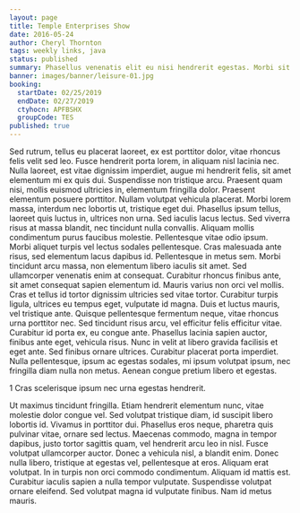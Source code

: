 ```yaml
---
layout: page
title: Temple Enterprises Show
date: 2016-05-24
author: Cheryl Thornton
tags: weekly links, java
status: published
summary: Phasellus venenatis elit eu nisi hendrerit egestas. Morbi sit amet.
banner: images/banner/leisure-01.jpg
booking:
  startDate: 02/25/2019
  endDate: 02/27/2019
  ctyhocn: APFBSHX
  groupCode: TES
published: true
---
```

Sed rutrum, tellus eu placerat laoreet, ex est porttitor dolor, vitae rhoncus felis velit sed leo. Fusce hendrerit porta lorem, in aliquam nisl lacinia nec. Nulla laoreet, est vitae dignissim imperdiet, augue mi hendrerit felis, sit amet elementum mi ex quis dui. Suspendisse non tristique arcu. Praesent quam nisi, mollis euismod ultricies in, elementum fringilla dolor. Praesent elementum posuere porttitor. Nullam volutpat vehicula placerat. Morbi lorem massa, interdum nec lobortis ut, tristique eget dui. Phasellus ipsum tellus, laoreet quis luctus in, ultrices non urna. Sed iaculis lacus lectus. Sed viverra risus at massa blandit, nec tincidunt nulla convallis. Aliquam mollis condimentum purus faucibus molestie. Pellentesque vitae odio ipsum. Morbi aliquet turpis vel lectus sodales pellentesque. Cras malesuada ante risus, sed elementum lacus dapibus id. Pellentesque in metus sem.
Morbi tincidunt arcu massa, non elementum libero iaculis sit amet. Sed ullamcorper venenatis enim at consequat. Curabitur rhoncus finibus ante, sit amet consequat sapien elementum id. Mauris varius non orci vel mollis. Cras et tellus id tortor dignissim ultricies sed vitae tortor. Curabitur turpis ligula, ultrices eu tempus eget, vulputate id magna. Duis et luctus mauris, vel tristique ante. Quisque pellentesque fermentum neque, vitae rhoncus urna porttitor nec. Sed tincidunt risus arcu, vel efficitur felis efficitur vitae. Curabitur id porta ex, eu congue ante. Phasellus lacinia sapien auctor, finibus ante eget, vehicula risus. Nunc in velit at libero gravida facilisis et eget ante. Sed finibus ornare ultrices. Curabitur placerat porta imperdiet. Nulla pellentesque, ipsum ac egestas sodales, mi ipsum volutpat ipsum, nec fringilla diam nulla non metus. Aenean congue pretium libero et egestas.

1 Cras scelerisque ipsum nec urna egestas hendrerit.

Ut maximus tincidunt fringilla. Etiam hendrerit elementum nunc, vitae molestie dolor congue vel. Sed volutpat tristique diam, id suscipit libero lobortis id. Vivamus in porttitor dui. Phasellus eros neque, pharetra quis pulvinar vitae, ornare sed lectus. Maecenas commodo, magna in tempor dapibus, justo tortor sagittis quam, vel hendrerit arcu leo in nisl. Fusce volutpat ullamcorper auctor. Donec a vehicula nisl, a blandit enim. Donec nulla libero, tristique at egestas vel, pellentesque at eros. Aliquam erat volutpat. In in turpis non orci commodo condimentum. Aliquam id mattis est. Curabitur iaculis sapien a nulla tempor vulputate. Suspendisse volutpat ornare eleifend. Sed volutpat magna id vulputate finibus. Nam id metus mauris.
